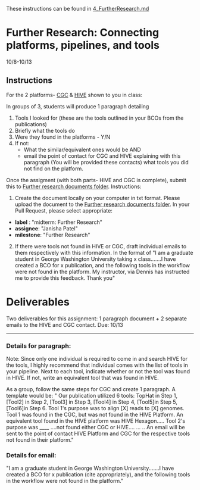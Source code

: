 These instructions can be found in [4_FurtherResearch.md](https://github.com/biocompute-objects/GW-SMHS-BIOC6223/blob/master/docs/4_FurtherResearch.md)

Further Research: Connecting platforms, pipelines, and tools
===================================
10/8-10/13

## Instructions

For the 2 platforms- [CGC](http://cgc.sbgenomics.com) & [HIVE](https://hive.biochemistry.gwu.edu/dna.cgi?cmd=home) shown to you in class: 

In groups of 3, students will produce 1 paragraph detailing
1) Tools I looked for (these are the tools outlined in your BCOs from the publications)
2) Briefly what the tools do
3) Were they found in the platforms - Y/N
4) If not: 
    * What the similar/equivalent ones would be AND
    * email the point of contact for CGC and HIVE explaining with this paragraph (You will be provided these contacts) what tools you did not find on the platform. 

Once the assigment (with both parts- HIVE and CGC is complete), submit this to [Further research documents folder](https://github.com/biocompute-objects/GW-SMHS-BIOC6223). Instructions:
   1. Create the document locally on your computer in txt format. Please upload the document to the [Further research documents folder](https://github.com/biocompute-objects/GW-SMHS-BIOC6223).
   In your Pull Request, please select appropriate:
  * **label** : "midterm: Further Research"
  * **assignee**: "Janisha Patel"
  * **milestone**: "Further Research"
  
  2. If there were tools not found in HIVE or CGC, draft individual emails to them respectively with this information. In the format of "I am a graduate  student in George Washington University taking x class.......I have created a BCO for x publication, and the following tools in the workflow were not found in the platform. My instructor, via Dennis has instructed me to provide this feedback. Thank you"
 

# Deliverables
Two deliverables for this assignment: 1 paragraph document + 2 separate emails to the HIVE and CGC contact.
Due: 10/13

------      

### Details for paragraph:     

Note: Since only one individual is required to come in and search HIVE for the tools, I highly recommend that individual comes with the list of tools in your pipeline. Next to each tool, indicate whether or not the tool was found in HIVE. If not, write an equivalent tool that was found in HIVE. 

As a group, follow the same steps for CGC and create 1 paragraph. A template would be:
  " Our publication utilized 6 tools:  TopHat in Step 1,  [Tool2] in Step 2, [Tool3] in Step 3, [Tool4] in Step 4, [Tool5]in Step 5, [Tool6]in Step 6. Tool 1's purpose was to align [X] reads to [X] genomes. Tool 1 was found in the CGC, but was not found in the HIVE Platform. An equivalent tool found in the HIVE platform was HIVE Hexagon..... Tool 2's purpose was ____ ....not found either CGC or HIVE.... 
  ... .. 
An email will be sent to the point of contact HIVE Platform and CGC for the respective tools not found in their platform."
  
### Details for email:

"I am a graduate student in George Washington University.......I have created a BCO for x publication (cite appropriately), and the following tools in the workflow were not found in the platform."
   
